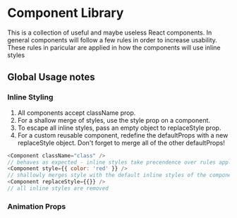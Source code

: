 # Component Library

This is a collection of useful and maybe useless React components. In general components will follow a few rules in order to increase usability. These rules in paricular are applied in how the components will use inline styles

## Global Usage notes

### Inline Styling

1.  All components accept className prop.
2.  For a shallow merge of styles, use the style prop on a component.
3.  To escape all inline styles, pass an empty object to replaceStyle prop.
4.  For a custom reusable component, redefine the defaultProps with a new replaceStyle object. Don't forget to merge all of the other defaultProps!

```js
<Component className="class" />
// behaves as expected - inline styles take precendence over rules applied to className
<Component style={{ color: 'red' }} />
// shallowly merges style with the default inline styles of the component
<Component replaceStyle={{}} />
// all inline styles are removed
```

### Animation Props
